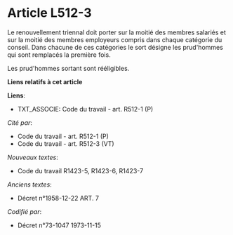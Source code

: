 # Article L512-3

Le renouvellement triennal doit porter sur la moitié des membres salariés et sur la moitié des membres employeurs compris
dans chaque catégorie du conseil. Dans chacune de ces catégories le sort désigne les prud'hommes qui sont remplacés la
première fois.

Les prud'hommes sortant sont rééligibles.

**Liens relatifs à cet article**

**Liens**:

  - TXT_ASSOCIE: Code du travail - art. R512-1 (P)

_Cité par_:

  - Code du travail - art. R512-1 (P)
  - Code du travail - art. R512-3 (VT)

_Nouveaux textes_:

  - Code du travail R1423-5, R1423-6, R1423-7

_Anciens textes_:

  - Décret n°1958-12-22 ART. 7

_Codifié par_:

  - Décret n°73-1047 1973-11-15
